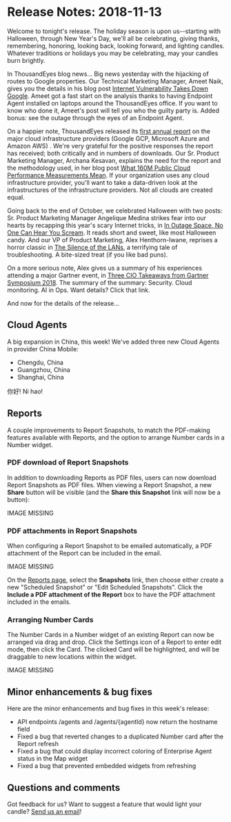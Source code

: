# Release Notes: 2018-11-13

Welcome to tonight's release. The holiday season is upon us--starting with Halloween, through New Year's Day, we'll all be celebrating, giving thanks, remembering, honoring, looking back, looking forward, and lighting candles. Whatever traditions or holidays you may be celebrating, may your candles burn brightly.

In ThousandEyes blog news... Big news yesterday with the hijacking of routes to Google properties. Our Technical Marketing Manager, Ameet Naik, gives you the details in his blog post [Internet Vulnerability Takes Down Google](https://blog.thousandeyes.com/internet-vulnerability-takes-down-google/). Ameet got a fast start on the analysis thanks to having Endpoint Agent installed on laptops around the ThousandEyes office. If you want to know who done it, Ameet's post will tell you who the guilty party is. Added bonus: see the outage through the eyes of an Endpoint Agent.

On a happier note, ThousandEyes released its [first annual report](https://www.thousandeyes.com/resources/2018-public-cloud-performance-benchmark-report?utm_source=blog) on the major cloud infrastructure providers \(Google GCP, Microsoft Azure and Amazon AWS\) . We're very grateful for the positive responses the report has received; both critically and in numbers of downloads. Our Sr. Product Marketing Manager, Archana Kesavan, explains the need for the report and the methodology used, in her blog post [What 160M Public Cloud Performance Measurements Mean](https://blog.thousandeyes.com/what-160m-public-cloud-performance-measurements-mean/). If your organization uses any cloud infrastructure provider, you'll want to take a data-driven look at the infrastructures of the infrastructure providers. Not all clouds are created equal.

Going back to the end of October, we celebrated Halloween with two posts: Sr. Product Marketing Manager Angelique Medina strikes fear into our hearts by recapping this year's scary Internet tricks, in [In Outage Space, No One Can Hear You Scream](https://blog.thousandeyes.com/in-outage-space-no-one-can-hear-you-scream/). It reads short and sweet, like most Halloween candy. And our VP of Product Marketing, Alex Henthorn-Iwane, reprises a horror classic in [The Silence of the LANs](https://blog.thousandeyes.com/the-silence-of-the-lans/), a terrifying tale of troubleshooting. A bite-sized treat \(if you like bad puns\).

On a more serious note, Alex gives us a summary of his experiences attending a major Gartner event, in [Three CIO Takeaways from Gartner Symposium 2018](https://blog.thousandeyes.com/three-cio-takeaways-from-gartner-symposium-2018/). The summary of the summary: Security. Cloud monitoring. AI in Ops. Want details? Click that link.

And now for the details of the release...

## Cloud Agents

A big expansion in China, this week! We've added three new Cloud Agents in provider China Mobile:

* Chengdu, China
* Guangzhou, China
* Shanghai, China

你好! Ni hao!

## Reports

A couple improvements to Report Snapshots, to match the PDF-making features available with Reports, and the option to arrange Number cards in a Number widget.

### PDF download of Report Snapshots

In addition to downloading Reports as PDF files, users can now download Report Snapshots as PDF files. When viewing a Report Snapshot, a new **Share** button will be visible \(and the **Share this Snapshot** link will now be a button\):

IMAGE MISSING

### PDF attachments in Report Snapshots

When configuring a Report Snapshot to be emailed automatically, a PDF attachment of the Report can be included in the email.

IMAGE MISSING

On the [Reports page](https://app.thousandeyes.com/reports/), select the **Snapshots** link, then choose either create a new "Scheduled Snapshot" or "Edit Scheduled Snapshots". Click the **Include a PDF attachment of the Report** box to have the PDF attachment included in the emails.

### Arranging Number Cards

The Number Cards in a Number widget of an existing Report can now be arranged via drag and drop. Click the Settings icon of a Report to enter edit mode, then click the Card. The clicked Card will be highlighted, and will be draggable to new locations within the widget.

IMAGE MISSING

## Minor enhancements & bug fixes

Here are the minor enhancements and bug fixes in this week's release:

* API endpoints /agents and /agents/{agentId} now return the hostname field
* Fixed a bug that reverted changes to a duplicated Number card after the Report refresh
* Fixed a bug that could display incorrect coloring of Enterprise Agent status in the Map widget
* Fixed a bug that prevented embedded widgets from refreshing

## Questions and comments

Got feedback for us? Want to suggest a feature that would light your candle? [Send us an email](mailto:support@thousandeyes.com?subject=2018-11-13+Release+Update)!

